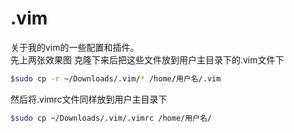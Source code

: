 # .vim
关于我的vim的一些配置和插件。  
先上两张效果图
克隆下来后把这些文件放到用户主目录下的.vim文件下
```bash
$sudo cp -r ~/Downloads/.vim/* /home/用户名/.vim
```
然后将.vimrc文件同样放到用户主目录下
```bash
$sudo cp ~/Downloads/.vim/.vimrc /home/用户名/
```
